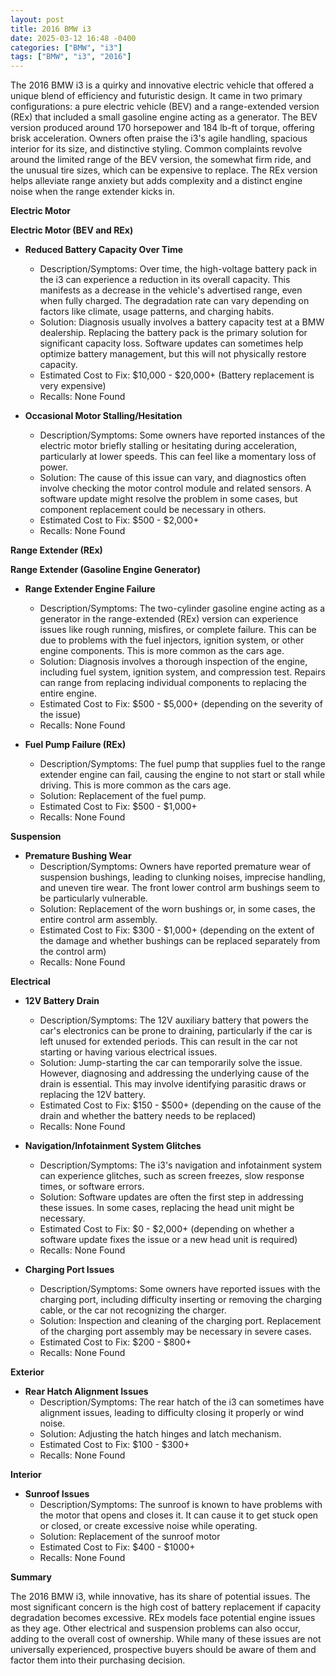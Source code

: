 ```yaml
---
layout: post
title: 2016 BMW i3
date: 2025-03-12 16:48 -0400
categories: ["BMW", "i3"]
tags: ["BMW", "i3", "2016"]
---
```

The 2016 BMW i3 is a quirky and innovative electric vehicle that offered a unique blend of efficiency and futuristic design. It came in two primary configurations: a pure electric vehicle (BEV) and a range-extended version (REx) that included a small gasoline engine acting as a generator. The BEV version produced around 170 horsepower and 184 lb-ft of torque, offering brisk acceleration. Owners often praise the i3's agile handling, spacious interior for its size, and distinctive styling. Common complaints revolve around the limited range of the BEV version, the somewhat firm ride, and the unusual tire sizes, which can be expensive to replace. The REx version helps alleviate range anxiety but adds complexity and a distinct engine noise when the range extender kicks in.

**Electric Motor**

**Electric Motor (BEV and REx)**

*   **Reduced Battery Capacity Over Time**
    *   Description/Symptoms: Over time, the high-voltage battery pack in the i3 can experience a reduction in its overall capacity. This manifests as a decrease in the vehicle's advertised range, even when fully charged. The degradation rate can vary depending on factors like climate, usage patterns, and charging habits.
    *   Solution: Diagnosis usually involves a battery capacity test at a BMW dealership. Replacing the battery pack is the primary solution for significant capacity loss. Software updates can sometimes help optimize battery management, but this will not physically restore capacity.
    *   Estimated Cost to Fix: $10,000 - $20,000+ (Battery replacement is very expensive)
    *   Recalls: None Found

*   **Occasional Motor Stalling/Hesitation**
    *   Description/Symptoms: Some owners have reported instances of the electric motor briefly stalling or hesitating during acceleration, particularly at lower speeds. This can feel like a momentary loss of power.
    *   Solution: The cause of this issue can vary, and diagnostics often involve checking the motor control module and related sensors. A software update might resolve the problem in some cases, but component replacement could be necessary in others.
    *   Estimated Cost to Fix: $500 - $2,000+
    *   Recalls: None Found

**Range Extender (REx)**

**Range Extender (Gasoline Engine Generator)**

*   **Range Extender Engine Failure**
    *   Description/Symptoms: The two-cylinder gasoline engine acting as a generator in the range-extended (REx) version can experience issues like rough running, misfires, or complete failure. This can be due to problems with the fuel injectors, ignition system, or other engine components. This is more common as the cars age.
    *   Solution: Diagnosis involves a thorough inspection of the engine, including fuel system, ignition system, and compression test. Repairs can range from replacing individual components to replacing the entire engine.
    *   Estimated Cost to Fix: $500 - $5,000+ (depending on the severity of the issue)
    *   Recalls: None Found

*   **Fuel Pump Failure (REx)**
    *   Description/Symptoms: The fuel pump that supplies fuel to the range extender engine can fail, causing the engine to not start or stall while driving. This is more common as the cars age.
    *   Solution: Replacement of the fuel pump.
    *   Estimated Cost to Fix: $500 - $1,000+
    *   Recalls: None Found

**Suspension**

*   **Premature Bushing Wear**
    *   Description/Symptoms: Owners have reported premature wear of suspension bushings, leading to clunking noises, imprecise handling, and uneven tire wear. The front lower control arm bushings seem to be particularly vulnerable.
    *   Solution: Replacement of the worn bushings or, in some cases, the entire control arm assembly.
    *   Estimated Cost to Fix: $300 - $1,000+ (depending on the extent of the damage and whether bushings can be replaced separately from the control arm)
    *   Recalls: None Found

**Electrical**

*   **12V Battery Drain**
    *   Description/Symptoms: The 12V auxiliary battery that powers the car's electronics can be prone to draining, particularly if the car is left unused for extended periods. This can result in the car not starting or having various electrical issues.
    *   Solution: Jump-starting the car can temporarily solve the issue. However, diagnosing and addressing the underlying cause of the drain is essential. This may involve identifying parasitic draws or replacing the 12V battery.
    *   Estimated Cost to Fix: $150 - $500+ (depending on the cause of the drain and whether the battery needs to be replaced)
    *   Recalls: None Found

*   **Navigation/Infotainment System Glitches**
    *   Description/Symptoms: The i3's navigation and infotainment system can experience glitches, such as screen freezes, slow response times, or software errors.
    *   Solution: Software updates are often the first step in addressing these issues. In some cases, replacing the head unit might be necessary.
    *   Estimated Cost to Fix: $0 - $2,000+ (depending on whether a software update fixes the issue or a new head unit is required)
    *   Recalls: None Found

*   **Charging Port Issues**
    *   Description/Symptoms: Some owners have reported issues with the charging port, including difficulty inserting or removing the charging cable, or the car not recognizing the charger.
    *   Solution: Inspection and cleaning of the charging port. Replacement of the charging port assembly may be necessary in severe cases.
    *   Estimated Cost to Fix: $200 - $800+
    *   Recalls: None Found

**Exterior**

*   **Rear Hatch Alignment Issues**
    *   Description/Symptoms: The rear hatch of the i3 can sometimes have alignment issues, leading to difficulty closing it properly or wind noise.
    *   Solution: Adjusting the hatch hinges and latch mechanism.
    *   Estimated Cost to Fix: $100 - $300+
    *   Recalls: None Found

**Interior**

*   **Sunroof Issues**
    *   Description/Symptoms: The sunroof is known to have problems with the motor that opens and closes it. It can cause it to get stuck open or closed, or create excessive noise while operating.
    *   Solution: Replacement of the sunroof motor
    *   Estimated Cost to Fix: $400 - $1000+
    *   Recalls: None Found

**Summary**

The 2016 BMW i3, while innovative, has its share of potential issues. The most significant concern is the high cost of battery replacement if capacity degradation becomes excessive. REx models face potential engine issues as they age. Other electrical and suspension problems can also occur, adding to the overall cost of ownership. While many of these issues are not universally experienced, prospective buyers should be aware of them and factor them into their purchasing decision.

